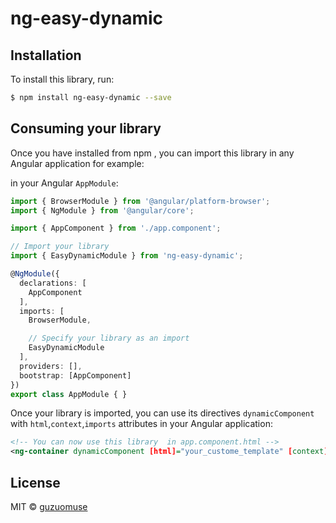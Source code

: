 # ng-easy-dynamic

## Installation

To install this library, run:

```bash
$ npm install ng-easy-dynamic --save
```

## Consuming your library

Once you have installed from npm , you can import this library in any Angular application for example:


in your Angular `AppModule`:

```typescript
import { BrowserModule } from '@angular/platform-browser';
import { NgModule } from '@angular/core';

import { AppComponent } from './app.component';

// Import your library
import { EasyDynamicModule } from 'ng-easy-dynamic';

@NgModule({
  declarations: [
    AppComponent
  ],
  imports: [
    BrowserModule,

    // Specify your library as an import
    EasyDynamicModule
  ],
  providers: [],
  bootstrap: [AppComponent]
})
export class AppModule { }
```

Once your library is imported, you can use its  directives `dynamicComponent` with `html`,`context`,`imports` attributes in your Angular application:

```xml
<!-- You can now use this library  in app.component.html -->
<ng-container dynamicComponent [html]="your_custome_template" [context]="your_context" [imports]="your_extra_module_used_by_this_module"></ng-container>
```
## License

MIT © [guzuomuse](mailto:czh51success@163.com)
